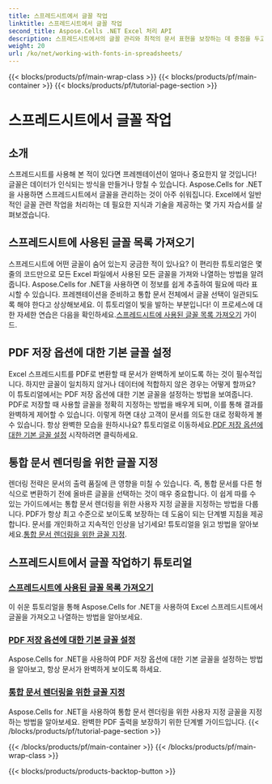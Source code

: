 ```yaml
---
title: 스프레드시트에서 글꼴 작업
linktitle: 스프레드시트에서 글꼴 작업
second_title: Aspose.Cells .NET Excel 처리 API
description: 스프레드시트에서의 글꼴 관리와 최적의 문서 표현을 보장하는 데 중점을 두고 .NET용 Aspose.Cells 사용에 대한 필수 튜토리얼을 알아보세요.
weight: 20
url: /ko/net/working-with-fonts-in-spreadsheets/
---
```


{{< blocks/products/pf/main-wrap-class >}}
{{< blocks/products/pf/main-container >}}
{{< blocks/products/pf/tutorial-page-section >}}

# 스프레드시트에서 글꼴 작업

## 소개

스프레드시트를 사용해 본 적이 있다면 프레젠테이션이 얼마나 중요한지 알 것입니다! 글꼴은 데이터가 인식되는 방식을 만들거나 망칠 수 있습니다. Aspose.Cells for .NET을 사용하면 스프레드시트에서 글꼴을 관리하는 것이 아주 쉬워집니다. Excel에서 일반적인 글꼴 관련 작업을 처리하는 데 필요한 지식과 기술을 제공하는 몇 가지 자습서를 살펴보겠습니다.

## 스프레드시트에 사용된 글꼴 목록 가져오기

 스프레드시트에 어떤 글꼴이 숨어 있는지 궁금한 적이 있나요? 이 편리한 튜토리얼은 몇 줄의 코드만으로 모든 Excel 파일에서 사용된 모든 글꼴을 가져와 나열하는 방법을 알려줍니다. Aspose.Cells for .NET을 사용하면 이 정보를 쉽게 추출하여 필요에 따라 표시할 수 있습니다. 프레젠테이션을 준비하고 통합 문서 전체에서 글꼴 선택이 일관되도록 해야 한다고 상상해보세요. 이 튜토리얼이 빛을 발하는 부분입니다! 이 프로세스에 대한 자세한 연습은 다음을 확인하세요.[스프레드시트에 사용된 글꼴 목록 가져오기](./get-list-of-fonts-used-in-spreadsheet/) 가이드.

## PDF 저장 옵션에 대한 기본 글꼴 설정

Excel 스프레드시트를 PDF로 변환할 때 문서가 완벽하게 보이도록 하는 것이 필수적입니다. 하지만 글꼴이 일치하지 않거나 데이터에 적합하지 않은 경우는 어떻게 할까요? 이 튜토리얼에서는 PDF 저장 옵션에 대한 기본 글꼴을 설정하는 방법을 보여줍니다. PDF로 저장할 때 사용할 글꼴을 정확히 지정하는 방법을 배우게 되며, 이를 통해 결과를 완벽하게 제어할 수 있습니다. 이렇게 하면 대상 고객이 문서를 의도한 대로 정확하게 볼 수 있습니다. 항상 완벽한 모습을 원하시나요? 튜토리얼로 이동하세요.[PDF 저장 옵션에 대한 기본 글꼴 설정](./set-default-font-for-pdf-save-options/) 시작하려면 클릭하세요.

## 통합 문서 렌더링을 위한 글꼴 지정

렌더링 전략은 문서의 출력 품질에 큰 영향을 미칠 수 있습니다. 즉, 통합 문서를 다른 형식으로 변환하기 전에 올바른 글꼴을 선택하는 것이 매우 중요합니다. 이 쉽게 따를 수 있는 가이드에서는 통합 문서 렌더링을 위한 사용자 지정 글꼴을 지정하는 방법을 다룹니다. PDF가 항상 최고 수준으로 보이도록 보장하는 데 도움이 되는 단계별 지침을 제공합니다. 문서를 개인화하고 지속적인 인상을 남기세요! 튜토리얼을 읽고 방법을 알아보세요.[통합 문서 렌더링을 위한 글꼴 지정](./specify-fonts-for-workbook-rendering/).

## 스프레드시트에서 글꼴 작업하기 튜토리얼
### [스프레드시트에 사용된 글꼴 목록 가져오기](./get-list-of-fonts-used-in-spreadsheet/)
이 쉬운 튜토리얼을 통해 Aspose.Cells for .NET을 사용하여 Excel 스프레드시트에서 글꼴을 가져오고 나열하는 방법을 알아보세요.
### [PDF 저장 옵션에 대한 기본 글꼴 설정](./set-default-font-for-pdf-save-options/)
Aspose.Cells for .NET을 사용하여 PDF 저장 옵션에 대한 기본 글꼴을 설정하는 방법을 알아보고, 항상 문서가 완벽하게 보이도록 하세요.
### [통합 문서 렌더링을 위한 글꼴 지정](./specify-fonts-for-workbook-rendering/)
Aspose.Cells for .NET을 사용하여 통합 문서 렌더링을 위한 사용자 지정 글꼴을 지정하는 방법을 알아보세요. 완벽한 PDF 출력을 보장하기 위한 단계별 가이드입니다.
{{< /blocks/products/pf/tutorial-page-section >}}

{{< /blocks/products/pf/main-container >}}
{{< /blocks/products/pf/main-wrap-class >}}

{{< blocks/products/products-backtop-button >}}
